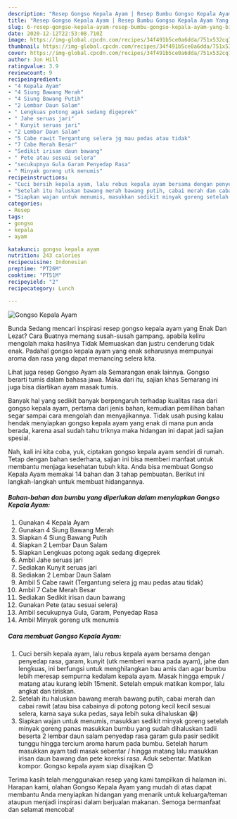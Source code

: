 ```yaml
---
description: "Resep Gongso Kepala Ayam | Resep Bumbu Gongso Kepala Ayam Yang Bikin Ngiler"
title: "Resep Gongso Kepala Ayam | Resep Bumbu Gongso Kepala Ayam Yang Bikin Ngiler"
slug: 6-resep-gongso-kepala-ayam-resep-bumbu-gongso-kepala-ayam-yang-bikin-ngiler
date: 2020-12-12T22:53:08.710Z
image: https://img-global.cpcdn.com/recipes/34f491b5ce0a6dda/751x532cq70/gongso-kepala-ayam-foto-resep-utama.jpg
thumbnail: https://img-global.cpcdn.com/recipes/34f491b5ce0a6dda/751x532cq70/gongso-kepala-ayam-foto-resep-utama.jpg
cover: https://img-global.cpcdn.com/recipes/34f491b5ce0a6dda/751x532cq70/gongso-kepala-ayam-foto-resep-utama.jpg
author: Jon Hill
ratingvalue: 3.9
reviewcount: 9
recipeingredient:
- "4 Kepala Ayam"
- "4 Siung Bawang Merah"
- "4 Siung Bawang Putih"
- "2 Lembar Daun Salam"
- " Lengkuas potong agak sedang digeprek"
- " Jahe seruas jari"
- " Kunyit seruas jari"
- "2 Lembar Daun Salam"
- "5 Cabe rawit Tergantung selera jg mau pedas atau tidak"
- "7 Cabe Merah Besar"
- "Sedikit irisan daun bawang"
- " Pete atau sesuai selera"
- "secukupnya Gula Garam Penyedap Rasa"
- " Minyak goreng utk menumis"
recipeinstructions:
- "Cuci bersih kepala ayam, lalu rebus kepala ayam bersama dengan penyedap rasa, garam, kunyit (utk memberi warna pada ayam), jahe dan lengkuas, ini berfungsi untuk menghilangkan bau amis dan agar bumbu lebih meresap sempurna kedalam kepala ayam. Masak hingga empuk / matang atau kurang lebih 15menit. Setelah empuk matikan kompor, lalu angkat dan tiriskan."
- "Setelah itu haluskan bawang merah bawang putih, cabai merah dan cabai rawit (atau bisa cabainya di potong potong kecil kecil sesuai selera, karna saya suka pedas, saya lebih suka dihaluskan 😁)"
- "Siapkan wajan untuk menumis, masukkan sedikit minyak goreng setelah minyak goreng panas masukkan bumbu yang sudah dihaluskan tadii beserta 2 lembar daun salam penyedap rasa garam gula pasir sedikit tunggu hingga tercium aroma harum pada bumbu. Setelah harum masukkan ayam tadi masak sebentar / hingga matang lalu masukkan irisan daun bawang dan pete koreksi rasa. Aduk sebentar. Matikan kompor. Gongso kepala ayam siap disajikan 😊"
categories:
- Resep
tags:
- gongso
- kepala
- ayam

katakunci: gongso kepala ayam 
nutrition: 243 calories
recipecuisine: Indonesian
preptime: "PT26M"
cooktime: "PT51M"
recipeyield: "2"
recipecategory: Lunch

---
```



![Gongso Kepala Ayam](https://img-global.cpcdn.com/recipes/34f491b5ce0a6dda/751x532cq70/gongso-kepala-ayam-foto-resep-utama.jpg)

Bunda Sedang mencari inspirasi resep gongso kepala ayam yang Enak Dan Lezat? Cara Buatnya memang susah-susah gampang. apabila keliru mengolah maka hasilnya Tidak Memuaskan dan justru cenderung tidak enak. Padahal gongso kepala ayam yang enak seharusnya mempunyai aroma dan rasa yang dapat memancing selera kita.

Lihat juga resep Gongso Ayam ala Semarangan enak lainnya. Gongso berarti tumis dalam bahasa jawa. Maka dari itu, sajian khas Semarang ini juga bisa diartikan ayam masak tumis.

Banyak hal yang sedikit banyak berpengaruh terhadap kualitas rasa dari gongso kepala ayam, pertama dari jenis bahan, kemudian pemilihan bahan segar sampai cara mengolah dan menyajikannya. Tidak usah pusing kalau hendak menyiapkan gongso kepala ayam yang enak di mana pun anda berada, karena asal sudah tahu triknya maka hidangan ini dapat jadi sajian spesial.


Nah, kali ini kita coba, yuk, ciptakan gongso kepala ayam sendiri di rumah. Tetap dengan bahan sederhana, sajian ini bisa memberi manfaat untuk membantu menjaga kesehatan tubuh kita. Anda bisa membuat Gongso Kepala Ayam memakai 14 bahan dan 3 tahap pembuatan. Berikut ini langkah-langkah untuk membuat hidangannya.

<!--inarticleads1-->

##### Bahan-bahan dan bumbu yang diperlukan dalam menyiapkan Gongso Kepala Ayam:

1. Gunakan 4 Kepala Ayam
1. Gunakan 4 Siung Bawang Merah
1. Siapkan 4 Siung Bawang Putih
1. Siapkan 2 Lembar Daun Salam
1. Siapkan  Lengkuas potong agak sedang digeprek
1. Ambil  Jahe seruas jari
1. Sediakan  Kunyit seruas jari
1. Sediakan 2 Lembar Daun Salam
1. Ambil 5 Cabe rawit (Tergantung selera jg mau pedas atau tidak)
1. Ambil 7 Cabe Merah Besar
1. Sediakan Sedikit irisan daun bawang
1. Gunakan  Pete (atau sesuai selera)
1. Ambil secukupnya Gula, Garam, Penyedap Rasa
1. Ambil  Minyak goreng utk menumis




<!--inarticleads2-->

##### Cara membuat Gongso Kepala Ayam:

1. Cuci bersih kepala ayam, lalu rebus kepala ayam bersama dengan penyedap rasa, garam, kunyit (utk memberi warna pada ayam), jahe dan lengkuas, ini berfungsi untuk menghilangkan bau amis dan agar bumbu lebih meresap sempurna kedalam kepala ayam. Masak hingga empuk / matang atau kurang lebih 15menit. Setelah empuk matikan kompor, lalu angkat dan tiriskan.
1. Setelah itu haluskan bawang merah bawang putih, cabai merah dan cabai rawit (atau bisa cabainya di potong potong kecil kecil sesuai selera, karna saya suka pedas, saya lebih suka dihaluskan 😁)
1. Siapkan wajan untuk menumis, masukkan sedikit minyak goreng setelah minyak goreng panas masukkan bumbu yang sudah dihaluskan tadii beserta 2 lembar daun salam penyedap rasa garam gula pasir sedikit tunggu hingga tercium aroma harum pada bumbu. Setelah harum masukkan ayam tadi masak sebentar / hingga matang lalu masukkan irisan daun bawang dan pete koreksi rasa. Aduk sebentar. Matikan kompor. Gongso kepala ayam siap disajikan 😊




Terima kasih telah menggunakan resep yang kami tampilkan di halaman ini. Harapan kami, olahan Gongso Kepala Ayam yang mudah di atas dapat membantu Anda menyiapkan hidangan yang menarik untuk keluarga/teman ataupun menjadi inspirasi dalam berjualan makanan. Semoga bermanfaat dan selamat mencoba!
